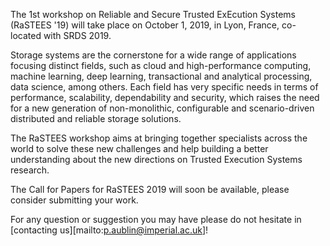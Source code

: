The 1st workshop on Reliable and Secure Trusted ExEcution Systems (RaSTEES '19) will
take place on October 1, 2019, in Lyon, France, co-located with SRDS 2019.


Storage systems are the cornerstone for a wide range of applications focusing
distinct fields, such as cloud and high-performance computing, machine
learning, deep learning, transactional and analytical processing, data science,
among others. Each field has very specific needs in terms of performance,
scalability, dependability and security, which raises the need for a new
generation of non-monolithic, configurable and scenario-driven distributed and
reliable storage solutions.

The RaSTEES workshop aims at bringing together specialists across the world to
solve these new challenges and help building a better understanding about the
new directions on Trusted Execution Systems research.

The Call for Papers for RaSTEES 2019 will soon be available, please consider
submitting your work.

For any question or suggestion you may have please do not hesitate in
[contacting us][mailto:p.aublin@imperial.ac.uk]! 

